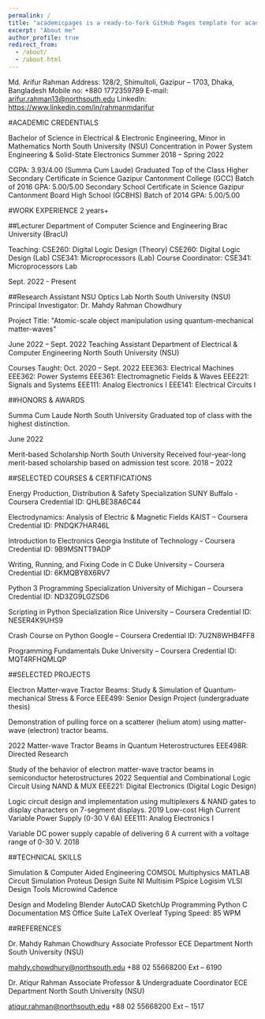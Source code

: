```yaml
---
permalink: /
title: "academicpages is a ready-to-fork GitHub Pages template for academic personal websites"
excerpt: "About me"
author_profile: true
redirect_from: 
  - /about/
  - /about.html
---
```


Md. Arifur Rahman
Address: 128/2, Shimultoli, Gazipur – 1703, Dhaka, Bangladesh
Mobile no: +880 1772359789
E-mail: arifur.rahman13@northsouth.edu
LinkedIn: https://www.linkedin.com/in/rahmanmdarifur


#ACADEMIC CREDENTIALS




Bachelor of Science in Electrical & Electronic Engineering, Minor in Mathematics
North South University (NSU)
Concentration in Power System Engineering & Solid-State Electronics 
Summer 2018 – Spring 2022




CGPA: 3.93/4.00
(Summa Cum Laude)
Graduated Top of the Class
Higher Secondary Certificate in Science
Gazipur Cantonment College (GCC)
Batch of 2016
GPA: 5.00/5.00
Secondary School Certificate in Science
Gazipur Cantonment Board High School (GCBHS)
Batch of 2014
GPA: 5.00/5.00


#WORK EXPERIENCE
2 years+

##Lecturer
Department of Computer Science and Engineering
Brac University (BracU)

Teaching:
CSE260: Digital Logic Design (Theory)
CSE260: Digital Logic Design (Lab)
CSE341: Microprocessors (Lab)
Course Coordinator: CSE341: Microprocessors Lab



Sept. 2022 - Present

##Research Assistant
NSU Optics Lab
North South University (NSU)
Principal Investigator: Dr. Mahdy Rahman Chowdhury

Project Title: "Atomic-scale object manipulation using quantum-mechanical matter-waves"

June 2022 – Sept. 2022 
Teaching Assistant
Department of Electrical & Computer Engineering
North South University (NSU)

Courses Taught:
Oct. 2020 – Sept. 2022
EEE363: Electrical Machines
EEE362: Power Systems
EEE361: Electromagnetic Fields & Waves
EEE221: Signals and Systems
EEE111: Analog Electronics I
EEE141: Electrical Circuits I


##HONORS & AWARDS

Summa Cum Laude
North South University
Graduated top of class with the highest distinction.

June 2022


Merit-based Scholarship
North South University
Received four-year-long merit-based scholarship based on admission test score.
2018 – 2022




##SELECTED COURSES & CERTIFICATIONS

Energy Production, Distribution & Safety Specialization
SUNY Buffalo - Coursera 
Credential ID: QHLBE38A6C44

Electrodynamics: Analysis of Electric & Magnetic Fields 
KAIST – Coursera
Credential ID: PNDQK7HAR46L

Introduction to Electronics
Georgia Institute of Technology - Coursera
Credential ID: 9B9MSNTT9ADP

Writing, Running, and Fixing Code in C
Duke University – Coursera
Credential ID: 6KMQBY8X6RV7

Python 3 Programming Specialization
University of Michigan – Coursera
Credential ID: ND3ZG9LGZSD6

Scripting in Python Specialization
Rice University – Coursera
Credential ID: NESER4K9UHS9

Crash Course on Python
Google – Coursera
Credential ID: 7U2N8WHB4FF8

Programming Fundamentals
Duke University – Coursera
Credential ID: MQT4RFHQMLQP





##SELECTED PROJECTS

Electron Matter-wave Tractor Beams: Study & Simulation of Quantum-mechanical Stress & Force
EEE499: Senior Design Project (undergraduate thesis)

Demonstration of pulling force on a scatterer (helium atom) using matter-wave (electron) tractor beams. 

2022
Matter-wave Tractor Beams in Quantum Heterostructures
EEE498R: Directed Research

Study of the behavior of electron matter-wave tractor beams in semiconductor heterostructures
2022
Sequential and Combinational Logic Circuit Using NAND & MUX
EEE221: Digital Electronics (Digital Logic Design)

Logic circuit design and implementation using multiplexers & NAND gates to display characters on 7-segment displays.
2019
Low-cost High Current Variable Power Supply (0-30 V 6A)
EEE111: Analog Electronics I

Variable DC power supply capable of delivering 6 A current with a voltage range of 0-30 V. 
2018



##TECHNICAL SKILLS

Simulation & Computer Aided Engineering
COMSOL Multiphysics
MATLAB
Circuit Simulation
Proteus Design Suite
NI Multisim
PSpice
Logisim
VLSI Design Tools
Microwind
Cadence

Design and Modeling
Blender
AutoCAD
SketchUp
Programming
Python
C
Documentation
MS Office Suite
LaTeX
Overleaf
Typing Speed: 85 WPM


##REFERENCES

Dr. Mahdy Rahman Chowdhury
Associate Professor
ECE Department
North South University (NSU)

mahdy.chowdhury@northsouth.edu
+88 02 55668200 Ext – 6190

Dr. Atiqur Rahman
Associate Professor & Undergraduate Coordinator
ECE Department
North South University (NSU)
	
atiqur.rahman@northsouth.edu
+88 02 55668200 Ext – 1517



